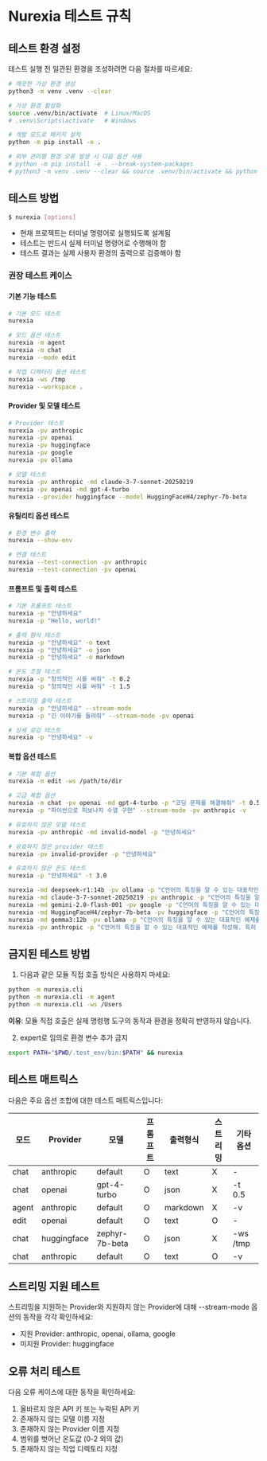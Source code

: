 # Nurexia 테스트 규칙

## 테스트 환경 설정

테스트 실행 전 일관된 환경을 조성하려면 다음 절차를 따르세요:

```bash
# 깨끗한 가상 환경 생성
python3 -m venv .venv --clear

# 가상 환경 활성화
source .venv/bin/activate  # Linux/MacOS
# .venv\Scripts\activate   # Windows

# 개발 모드로 패키지 설치
python -m pip install -e .

# 외부 관리형 환경 오류 발생 시 다음 옵션 사용
# python -m pip install -e . --break-system-packages
# python3 -m venv .venv --clear && source .venv/bin/activate && python -m pip install -e .
```

## 테스트 방법

```bash
$ nurexia [options]
```

- 현재 프로젝트는 터미널 명령어로 실행되도록 설계됨
- 테스트는 반드시 실제 터미널 명령어로 수행해야 함
- 테스트 결과는 실제 사용자 환경의 출력으로 검증해야 함

### 권장 테스트 케이스

#### 기본 기능 테스트
```bash
# 기본 모드 테스트
nurexia

# 모드 옵션 테스트
nurexia -m agent
nurexia -m chat
nurexia --mode edit

# 작업 디렉터리 옵션 테스트
nurexia -ws /tmp
nurexia --workspace .
```

#### Provider 및 모델 테스트
```bash
# Provider 테스트
nurexia -pv anthropic
nurexia -pv openai
nurexia -pv huggingface
nurexia -pv google
nurexia -pv ollama

# 모델 테스트
nurexia -pv anthropic -md claude-3-7-sonnet-20250219
nurexia -pv openai -md gpt-4-turbo
nurexia --provider huggingface --model HuggingFaceH4/zephyr-7b-beta
```

#### 유틸리티 옵션 테스트
```bash
# 환경 변수 출력
nurexia --show-env

# 연결 테스트
nurexia --test-connection -pv anthropic
nurexia --test-connection -pv openai
```

#### 프롬프트 및 출력 테스트
```bash
# 기본 프롬프트 테스트
nurexia -p "안녕하세요"
nurexia -p "Hello, world!"

# 출력 형식 테스트
nurexia -p "안녕하세요" -o text
nurexia -p "안녕하세요" -o json
nurexia -p "안녕하세요" -o markdown

# 온도 조절 테스트
nurexia -p "창의적인 시를 써줘" -t 0.2
nurexia -p "창의적인 시를 써줘" -t 1.5

# 스트리밍 출력 테스트
nurexia -p "안녕하세요" --stream-mode
nurexia -p "긴 이야기를 들려줘" --stream-mode -pv openai

# 상세 로깅 테스트
nurexia -p "안녕하세요" -v
```

#### 복합 옵션 테스트
```bash
# 기본 복합 옵션
nurexia -m edit -ws /path/to/dir

# 고급 복합 옵션
nurexia -m chat -pv openai -md gpt-4-turbo -p "코딩 문제를 해결해줘" -t 0.5 -o json
nurexia -p "파이썬으로 피보나치 수열 구현" --stream-mode -pv anthropic -v

# 유효하지 않은 모델 테스트
nurexia -pv anthropic -md invalid-model -p "안녕하세요"

# 유효하지 않은 provider 테스트
nurexia -pv invalid-provider -p "안녕하세요"

# 유효하지 않은 온도 테스트
nurexia -p "안녕하세요" -t 3.0

nurexia -md deepseek-r1:14b -pv ollama -p "C언어의 특징을 알 수 있는 대표적인 예제를 작성해. 특히 struct 로 OOP 개념의 개발이 가능한 예제를 포함해" --stream-mode -v
nurexia -md claude-3-7-sonnet-20250219 -pv anthropic -p "C언어의 특징을 알 수 있는 대표적인 예제를 작성해. 특히 struct 로 OOP 개념의 개발이 가능한 예제를 포함해" --stream-mode -v
nurexia -md gemini-2.0-flash-001 -pv google -p "C언어의 특징을 알 수 있는 대표적인 예제를 작성해. 특히 struct 로 OOP 개념의 개발이 가능한 예제를 포함해" --stream-mode -v
nurexia -md HuggingFaceH4/zephyr-7b-beta -pv huggingface -p "C언어의 특징을 알 수 있는 대표적인 예제를 작성해. 특히 struct 로 OOP 개념의 개발이 가능한 예제를 포함해" -v
nurexia -md gemma3:12b -pv ollama -p "C언어의 특징을 알 수 있는 대표적인 예제를 작성해. 특히 struct 로 OOP 개념의 개발이 가능한 예제를 포함해" --stream-mode -v
nurexia -pv anthropic -p "C언어의 특징을 알 수 있는 대표적인 예제를 작성해. 특히 struct 로 OOP 개념의 개발이 가능한 예제를 포함해" --stream-mode -v
```

## 금지된 테스트 방법

1. 다음과 같은 모듈 직접 호출 방식은 사용하지 마세요:

```bash
python -m nurexia.cli
python -m nurexia.cli -m agent
python -m nurexia.cli -ws /Users
```

**이유**: 모듈 직접 호출은 실제 명령행 도구의 동작과 환경을 정확히 반영하지 않습니다.

2. expert로 임의로 환경 변수 추가 금지
```bash
export PATH="$PWD/.test_env/bin:$PATH" && nurexia
```

## 테스트 매트릭스

다음은 주요 옵션 조합에 대한 테스트 매트릭스입니다:

| 모드  | Provider  | 모델            | 프롬프트 | 출력형식 | 스트리밍 | 기타 옵션      |
|-------|-----------|-----------------|---------|---------|----------|---------------|
| chat  | anthropic | default         | O       | text    | X        | -             |
| chat  | openai    | gpt-4-turbo     | O       | json    | X        | -t 0.5        |
| agent | anthropic | default         | O       | markdown| X        | -v            |
| edit  | openai    | default         | O       | text    | O        | -             |
| chat  | huggingface| zephyr-7b-beta | O       | json    | X        | -ws /tmp      |
| chat  | anthropic | default         | O       | text    | O        | -v            |

## 스트리밍 지원 테스트

스트리밍을 지원하는 Provider와 지원하지 않는 Provider에 대해 --stream-mode 옵션의 동작을
각각 확인하세요:

- 지원 Provider: anthropic, openai, ollama, google
- 미지원 Provider: huggingface

## 오류 처리 테스트

다음 오류 케이스에 대한 동작을 확인하세요:

1. 올바르지 않은 API 키 또는 누락된 API 키
2. 존재하지 않는 모델 이름 지정
3. 존재하지 않는 Provider 이름 지정
4. 범위를 벗어난 온도값 (0-2 외의 값)
5. 존재하지 않는 작업 디렉토리 지정